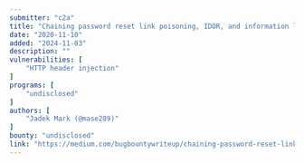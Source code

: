 ```yaml
---
submitter: "c2a"
title: "Chaining password reset link poisoning, IDOR, and information leakage to achieve account takeover at api.redacted.com"
date: "2020-11-10"
added: "2024-11-03"
description: ""
vulnerabilities: [
    "HTTP header injection"
]
programs: [
    "undisclosed"
]
authors: [
    "Jadek Mark (@mase289)"
]
bounty: "undisclosed"
link: "https://medium.com/bugbountywriteup/chaining-password-reset-link-poisoning-idor-account-information-leakage-to-achieve-account-bb5e0e400745"
---
```




